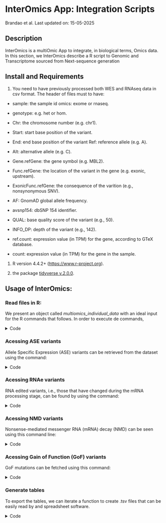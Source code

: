 # InterOmics App: Integration Scripts
Brandao et al.
Last updated on: 15-05-2025

## Description

InterOmics is a multiOmic App to integrate, in biological terms, Omics
data. In this section, we InterOmics describe a R script to Genomic and
Transcriptome sourced from Next-sequence generation

## Install and Requirements

1.  You need to have previously processed both WES and RNAseq data in
    csv format. The header of files must to have:

-   sample: the sample id omics: exome or rnaseq.

-   genotype: e.g. het or hom.

-   Chr: the chromosome number (e.g. chr1).

-   Start: start base position of the variant.

-   End: end base position of the variant Ref: reference allele
    (e.g. A).

-   Alt: alternative allele (e.g. C).

-   Gene.refGene: the gene symbol (e.g. MBL2).

-   Func.refGene: the location of the variant in the gene (e.g. exonic,
    upstream).

-   ExonicFunc.refGene: the consequence of the varition (e.g.,
    nonsynonymous SNV).

-   AF: GnomAD global allele frequency.

-   avsnp154: dbSNP 154 identifier.

-   QUAL: base quality score of the variant (e.g., 50).

-   INFO_DP: depth of the variant (e.g., 142).

-   ref.count: expression value (in TPM) for the gene, according to GTeX
    database.

-   count: expression value (in TPM) for the gene in the sample.

1.  R version 4.4.2+ (<https://www.r-project.org>).

2.  the package [tidyverse v.2.0.0](https://www.tidyverse.org/).

## Usage of InterOmics:

### Read files in R:

We present an object called *multiomics_individual_data* with an ideal
input for the R commands that follows. In order to execute de commands,

<details class="code-fold">
<summary>Code</summary>

``` r
library(tidyverse)
multiomics_individual_data = data.table::fread("multiomics_individual_data.zip")
```

</details>

### Acessing ASE variants

Allele Specific Expression (ASE) variants can be retrieved from the
dataset using the command:

<details class="code-fold">
<summary>Code</summary>

``` r
ase = multiomics_individual_data %>% 
  group_by(sample, avsnp154) %>%
  filter(n_distinct(omics) == 2) %>%
  filter(any(omics == "exome" & genotype == "het") & 
         any(omics == "rnaseq" & genotype == "hom")) %>%
  ungroup() %>% 
  filter(Chr %in% c(paste0("chr", seq(1,22)), "chrX", "chrY")) %>% 
  filter(omics == "rnaseq") %>% 
  select(Chr:Gene.refGene, ExonicFunc.refGene, AF,
         avsnp154:counts) %>%
  filter(!Func.refGene %in% c("intronic", "intergenic", "upstream",
                              "downstream")) %>%
  filter(ExonicFunc.refGene != "synonymous SNV") %>%
  filter(AF < 0.01 | is.na(AF) == TRUE) %>%
  distinct(avsnp154, sample, .keep_all = TRUE)
```

</details>

### Acessing RNAe variants

RNA edited variants, i.e., those that have changed during the mRNA
processing stage, can be found by using the command:

<details class="code-fold">
<summary>Code</summary>

``` r
rna_e = multiomics_individual_data %>%
  group_by(sample, avsnp154) %>%
  filter(n_distinct(omics) == 2) %>%
  filter(any(omics == "exome" & genotype == "hom") & 
         any(omics == "rnaseq" & genotype == "het")) %>%
  ungroup() %>% 
  filter(Chr %in% c(paste0("chr", seq(1,22)), "chrX", "chrY")) %>% 
  filter(omics == "rnaseq") %>% 
  select(Chr:Gene.refGene, ExonicFunc.refGene, AF, 
         avsnp154:counts) %>% 
  filter(!Func.refGene %in% c("intronic", "intergenic", "upstream",
                              "downstream")) %>%
  filter(ExonicFunc.refGene != "synonymous SNV") %>%
  filter(AF < 0.01 | is.na(AF) == TRUE) %>%
  distinct(avsnp154, sample, .keep_all = TRUE)
```

</details>

### Acessing NMD variants

Nonsense-mediated messenger RNA (mRNA) decay (NMD) can be seen using
this command line:

<details class="code-fold">
<summary>Code</summary>

``` r
nmd = multiomics_individual_data %>% 
  filter(Chr %in% c(paste0("chr", seq(1,22)), "chrX", "chrY")) %>% 
  filter(omics == "exome") %>% 
  select(Chr:Gene.refGene, ExonicFunc.refGene, AF, 
         avsnp154:counts) %>% 
  filter(grepl("stop|start|^frameshift", ExonicFunc.refGene) == TRUE) %>% 
  # filter(AF < 0.01 | is.na(AF) == TRUE) %>%
  mutate_at(.vars = c("ref.count", "counts"),
            .funs = ~ if_else(is.na(.x), 0, .x)) %>% 
  mutate(ref.count_categ = case_when(ref.count <  0.5 ~ "below cutoff",
                                     ref.count > 0.5 & ref.count <= 10   ~ "low",
                                     ref.count > 10  & ref.count <= 1000 ~ "medium",
                                     ref.count > 1000 ~ "high"
                                     )) %>% 
  mutate(counts_categ = case_when(counts <  0.5 ~ "below cutoff",
                                  counts > 0.5 & counts <= 10   ~ "low",
                                  counts > 10  & counts <= 1000 ~ "medium",
                                  counts > 1000 ~ "high"
  )) %>%
  mutate(ref.count_categ = fct_relevel(ref.count_categ, 
                                    c("below cutoff", "low",
                                      "medium", "high"))) %>% 
  mutate(counts_categ = fct_relevel(counts_categ, 
                                    c("below cutoff", "low",
                                      "medium", "high"))) %>% 
  filter(counts_categ %in% c("below cutoff", "low")) %>% 
  filter(ref.count_categ %in% c("medium", "high")) 
```

</details>

### Acessing Gain of Function (GoF) variants

GoF mutations can be fetched using this command:

<details class="code-fold">
<summary>Code</summary>

``` r
gof = multiomics_individual_data %>% 
  filter(Chr %in% c(paste0("chr", seq(1,22)), "chrX", "chrY")) %>% 
  filter(omics == "exome") %>% 
  select(Chr:Gene.refGene, ExonicFunc.refGene, AF, 
         avsnp154:counts) %>% 
  filter(!Func.refGene %in% c("ncRNA_intronic", "intronic", "intergenic")) %>%
  filter(grepl("synonymous SNV|^start|^stop|^frameshift|unknown", 
               ExonicFunc.refGene) == FALSE) %>%
  filter(AF < 0.01 | is.na(AF) == TRUE) %>%
  mutate_at(.vars = c("ref.count", "counts"),
            .funs = ~ if_else(is.na(.x), 0, .x)) %>% 
  mutate(ref.count_categ = case_when(ref.count <  0.5 ~ "below cutoff",
                                     ref.count > 0.5 & ref.count <= 10   ~ "low",
                                     ref.count > 10  & ref.count <= 1000 ~ "medium",
                                     ref.count > 1000 ~ "high"
  )) %>% 
  mutate(counts_categ = case_when(counts <  0.5 ~ "below cutoff",
                                  counts > 0.5 & counts <= 10   ~ "low",
                                  counts > 10  & counts <= 1000 ~ "medium",
                                  counts > 1000 ~ "high"
  )) %>%
  mutate(ref.count_categ = fct_relevel(ref.count_categ, 
                                       c("below cutoff", "low",
                                         "medium", "high"))) %>% 
  mutate(counts_categ = fct_relevel(counts_categ, 
                                    c("below cutoff", "low",
                                      "medium", "high"))) %>% 
  filter(counts_categ %in% c("medium", "high")) %>% 
  filter(ref.count_categ %in% c("below cutoff", "low"))
```

</details>

### Generate tables

To export the tables, we can iterate a function to create .tsv files
that can be easily read by and spreadsheet software.

<details class="code-fold">
<summary>Code</summary>

``` r
for(i in c("ase", "gof", "nmd", "rna_e")){
  write.table(get(i), 
            file = paste0(i, ".tsv"), 
            sep = "\t", 
            col.names = TRUE, 
            row.names = FALSE, 
            quote = FALSE)
}
```

</details>
